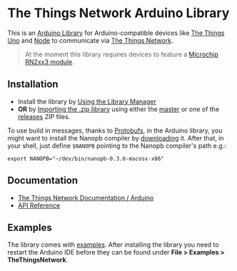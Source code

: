 # The Things Network Arduino Library

This is an [Arduino Library](https://www.arduino.cc/en/Guide/Libraries) for Arduino-compatible devices like [The Things Uno](https://shop.thethingsnetwork.com/index.php/product/the-things-uno/) and [Node](https://shop.thethingsnetwork.com/index.php/product/the-things-node/) to communicate via [The Things Network](https://www.thethingsnetwork.org).

> At the moment this library requires devices to feature a [Microchip RN2xx3 module](http://www.microchip.com/design-centers/wireless-connectivity/embedded-wireless/lora-technology).

## Installation

* Install the library by [Using the Library Manager](https://www.arduino.cc/en/Guide/Libraries#toc3)
* **OR** by [Importing the .zip library](https://www.arduino.cc/en/Guide/Libraries#toc4) using either the [master](https://github.com/TheThingsNetwork/arduino-device-lib/archive/master.zip) or one of the [releases](https://github.com/TheThingsNetwork/arduino-device-lib/releases) ZIP files.

To use build in messages, thanks to [Protobufs](https://en.wikipedia.org/wiki/Protocol_Buffers), in the Arduino library, you might want to install the Nanopb compiler by [downloading](http://koti.kapsi.fi/%7Ejpa/nanopb/download/) it.
After that, in your shell, just define `$NANOPB` pointing to the Nanopb compiler's path e.g.:

`export NANOPB="~/dev/bin/nanopb-0.3.6-macosx-x86"`

## Documentation

* [The Things Network Documentation / Arduino](https://www.thethingsnetwork.org/docs/arduino/)
* [API Reference](API.md)

## Examples

The library comes with [examples](examples). After installing the library you need to restart the Arduino IDE before they can be found under **File > Examples > TheThingsNetwork**.
